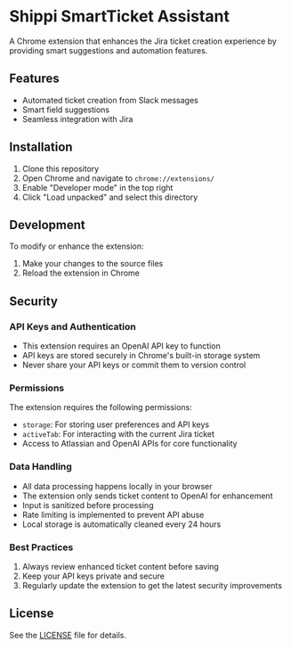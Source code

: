 # Shippi SmartTicket Assistant

A Chrome extension that enhances the Jira ticket creation experience by providing smart suggestions and automation features.

## Features
- Automated ticket creation from Slack messages
- Smart field suggestions
- Seamless integration with Jira

## Installation
1. Clone this repository
2. Open Chrome and navigate to `chrome://extensions/`
3. Enable "Developer mode" in the top right
4. Click "Load unpacked" and select this directory

## Development
To modify or enhance the extension:
1. Make your changes to the source files
2. Reload the extension in Chrome

## Security
### API Keys and Authentication
- This extension requires an OpenAI API key to function
- API keys are stored securely in Chrome's built-in storage system
- Never share your API keys or commit them to version control

### Permissions
The extension requires the following permissions:
- `storage`: For storing user preferences and API keys
- `activeTab`: For interacting with the current Jira ticket
- Access to Atlassian and OpenAI APIs for core functionality

### Data Handling
- All data processing happens locally in your browser
- The extension only sends ticket content to OpenAI for enhancement
- Input is sanitized before processing
- Rate limiting is implemented to prevent API abuse
- Local storage is automatically cleaned every 24 hours

### Best Practices
1. Always review enhanced ticket content before saving
2. Keep your API keys private and secure
3. Regularly update the extension to get the latest security improvements

## License
See the [LICENSE](LICENSE) file for details.
